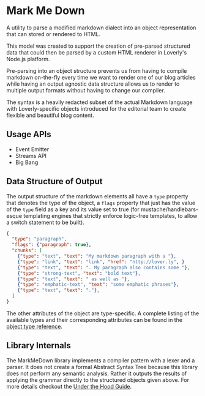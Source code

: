 # Mark Me Down

A utility to parse a modified markdown dialect into an object representation 
that can stored or rendered to HTML.

This model was created to support the creation of pre-parsed structured data
that could then be parsed by a custom HTML renderer in Loverly's Node.js platform.
 
Pre-parsing into an object structure prevents us from having to compile markdown
on-the-fly every time we want to render one of our blog articles while having
an output agnostic data structure allows us to render to multiple output formats
without having to change our compiler.

The syntax is a heavily redacted subset of the actual Markdown language with
Loverly-specific objects introduced for the editorial team to create flexible
and beautiful blog content.


## Usage APIs

* Event Emitter
* Streams API
* Big Bang


## Data Structure of Output

The output structure of the markdown elements all have a `type` property that
denotes the type of the object, a `flags` property that just has the value of
the `type` field as a key and its value set to true (for mustache/handlebars-esque
templating engines that strictly enforce logic-free templates, to allow a
switch statement to be built).

```json
{
  "type": "paragraph",
  "flags": {"paragraph": true},
  "chunks": [
    {"type": "text", "text": "My markdown paragraph with a "},
    {"type": "link", "text": "link", "href": "http://lover.ly", }
    {"type": "text", "text": ". My paragraph also contains some "},
    {"type": "strong-text", "text": "bold text"},
    {"type": "text", "text": " as well as "},
    {"type": "emphatic-text", "text": "some emphatic phrases"},
    {"type": "text", "text": "."},
  ]
}
```

The other attributes of the object are type-specific.  A complete listing of
the available types and their corresponding attributes can be found in the
[object type reference](/docs/object-type-reference.md).


## Library Internals

The MarkMeDown library implements a compiler pattern with a lexer and a parser.
It does not create a formal Abstract Syntax Tree because this library does not 
perform any semantic analysis.  Rather it outputs the results of applying the
grammar directly to the structured objects given above.  For more details
checkout the [Under the Hood Guide](/docs/under-the-hood.md).


